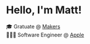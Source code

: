#  Hello, I'm Matt!

🎓 Gratuate @ [Makers](https://makers.tech/learn/apprenticeships)
<br>
👨🏼‍💻 Software Engineer @ [Apple](https://www.apple.com/uk/)
